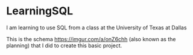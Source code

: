 # LearningSQL
I am learning to use SQL from a class at the University of Texas at Dallas


This is the schema https://imgur.com/a/onZ6chh (also known as the planning) that I did to create this basic project.
